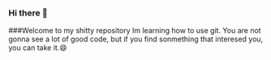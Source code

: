 ### Hi there 👋
###Welcome to my shitty repository
Im learning how to use git.
You are not gonna see a lot of good code, but if you find sonmething that interesed you, you can take it.😄

